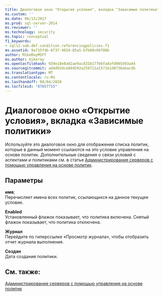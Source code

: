 ```yaml
---
title: Диалоговое окно "Открытие условия", вкладка "Зависимые политики" | Документация Майкрософт
ms.custom: ''
ms.date: 06/13/2017
ms.prod: sql-server-2014
ms.reviewer: ''
ms.technology: security
ms.topic: conceptual
f1_keywords:
- sql12.swb.dmf.condition.referencingpolicies.f1
ms.assetid: 9a715f4b-8f37-4654-85a5-bfb89c09708b
author: MikeRayMSFT
ms.author: mikeray
ms.openlocfilehash: 939e18e8a92ae9ac831b177b6fa8afd905d93a44
ms.sourcegitcommit: ad4d92dce894592a259721a1571b1d8736abacdb
ms.translationtype: MT
ms.contentlocale: ru-RU
ms.lasthandoff: 08/04/2020
ms.locfileid: "87657715"
---
```

# <a name="open-condition-dialog-box-dependent-policies-page"></a>Диалоговое окно «Открытие условия», вкладка «Зависимые политики»
  Используйте это диалоговое окно для отображения списка политик, которые в данный момент ссылаются на это условие управления на основе политик. Дополнительные сведения о связи условий с аспектами и политиками см. в статье [Администрирование серверов с помощью управления на основе политик](administer-servers-by-using-policy-based-management.md).  
  
## <a name="options"></a>Параметры  
 **имя**;  
 Перечисляет имена всех политик, ссылающихся на данное текущее условие.  
  
 **Enabled**  
 Установленный флажок показывает, что политика включена. Снятый флажок показывает, что политика отключена.  
  
 **Журнал**  
 Перейдите по гиперссылке «Просмотр журнала», чтобы отобразить отчет журнала выполнения.  
  
 **Создан**  
 Дата создания политики.  
  
## <a name="see-also"></a>См. также:  
 [Администрирование серверов с помощью управления на основе политик](administer-servers-by-using-policy-based-management.md)  
  
  
